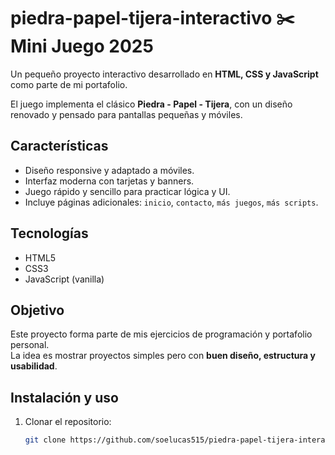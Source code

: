 # piedra-papel-tijera-interactivo ✂️ Mini Juego 2025

Un pequeño proyecto interactivo desarrollado en **HTML, CSS y JavaScript** como parte de mi portafolio.  

El juego implementa el clásico **Piedra - Papel - Tijera**, con un diseño renovado y pensado para pantallas pequeñas y móviles.

## Características
- Diseño responsive y adaptado a móviles.
- Interfaz moderna con tarjetas y banners.
- Juego rápido y sencillo para practicar lógica y UI.
- Incluye páginas adicionales: `inicio`, `contacto`, `más juegos`, `más scripts`.

## Tecnologías
- HTML5
- CSS3
- JavaScript (vanilla)

## Objetivo
Este proyecto forma parte de mis ejercicios de programación y portafolio personal.  
La idea es mostrar proyectos simples pero con **buen diseño, estructura y usabilidad**.

## Instalación y uso
1. Clonar el repositorio:
   ```bash
   git clone https://github.com/soelucas515/piedra-papel-tijera-interactivo.git
